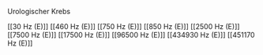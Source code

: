 Urologischer Krebs

[[30 Hz (E)]]
[[460 Hz (E)]]
[[750 Hz (E)]]
[[850 Hz (E)]]
[[2500 Hz (E)]]
[[7500 Hz (E)]]
[[17500 Hz (E)]]
[[96500 Hz (E)]]
[[434930 Hz (E)]]
[[451170 Hz (E)]]